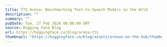 ```yaml
---
title: TTS Arena: Benchmarking Text-to-Speech Models in the Wild
description: ""
summary: ""
pubDate: Tue, 27 Feb 2024 00:00:00 GMT
source: Hugging Face Blog
url: https://huggingface.co/blog/arena-tts
thumbnail: "https://huggingface.co/blog/assets/arenas-on-the-hub/thumbnail.png"
---
```


